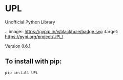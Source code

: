 # UPL
Unofficial Python Library

.. image:: https://pypip.in/v/blackhole/badge.svg
        :target: https://pypi.org/project/UPL/

Version 0.6.1



## To install with pip:
```
pip install UPL
```
